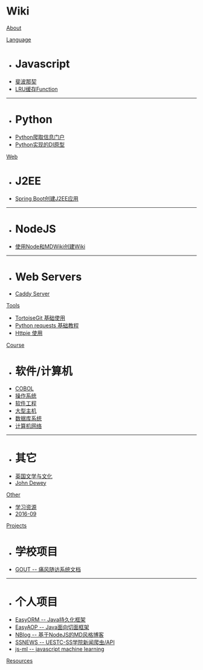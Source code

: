 # Wiki
[About](index.md)

[Language]()

  * # Javascript
  * [斐波那契](language/js-fibonacci.md)
  * [LRU缓存Function](language/js-lru-func.md)
  - - - -
  * # Python
  * [Python爬取信息门户](language/reptile_demo.md)
  * [Python实现的DI原型](language/di-proto.md)


[Web]()

  * # J2EE
  * [Spring Boot创建J2EE应用](web/spring-boot.md)
  - - - -
  * # NodeJS
  * [使用Node和MDWiki创建Wiki](web/nodejs-wiki.md)
  - - - -
  * # Web Servers
  * [Caddy Server](web/caddy.md)

[Tools]()

  * [TortoiseGit 基础使用](tools/ttsgit-install.md)
  * [Python requests 基础教程](tools/requests.md)
  * [Httpie 使用](tools/httpie.md)

[Course]()

  * # 软件/计算机
  * [COBOL](course/cobol.md)
  * [操作系统](course/os.md)
  * [软件工程](course/software.md)
  * [大型主机](course/mainframe.md)
  * [数据库系统](course/dbs.md)
  * [计算机网络](course/network.md)
  - - - -
  * # 其它
  * [英国文学与文化](course/blc.md)
  * [John Dewey](course/john_dewey.md)

[Other]()

  * [学习资源](other/summer-study.md)
  * [2016-09](other/2016-9.md)

[Projects]()

  * # 学校项目
  * [GOUT -- 痛风随访系统文档](/projectdoc/gout)
  ----
  * # 个人项目
  * [EasyORM -- Java持久化框架](https://github.com/Soontao/EasyORM)
  * [EasyAOP -- Java面向切面框架](https://github.com/Soontao/EasyAOP)
  * [NBlog -- 基于NodeJS的MD风格博客](https://github.com/Soontao/nblog)
  * [SSNEWS -- UESTC-SS学院新闻爬虫/API](https://git.suntao.science/suntao/ss-news)
  * [js-ml -- javascript machine learning](https://git.suntao.science/suntao/js-ml)

[Resources](resources.md)